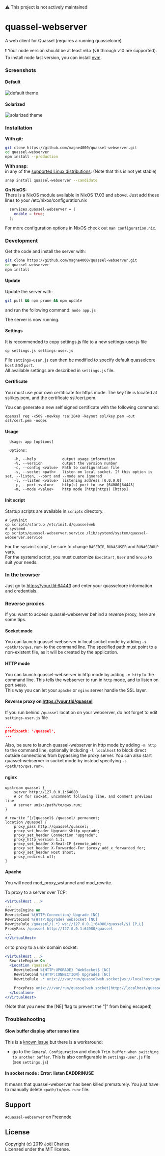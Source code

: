 ⚠️ This project is not actively maintained

# quassel-webserver
A web client for Quassel (requires a running quasselcore)

:exclamation: Your node version should be at least v6.x (v6 through v10 are supported).
To install node last version, you can install [nvm](https://github.com/creationix/nvm).

### Screenshots

#### Default
![default theme](https://github.com/magne4000/magne4000.github.com/raw/master/images/quassel-default-1.png)

#### Solarized
![solarized theme](https://github.com/magne4000/magne4000.github.com/raw/master/images/quassel-solarized-1.png)

### Installation

**With git:**

```sh
git clone https://github.com/magne4000/quassel-webserver.git
cd quassel-webserver
npm install --production
```

**With snap:**  
in any of the [supported Linux distributions](http://snapcraft.io/docs/core/install#ubuntu):
(Note that this is not yet stable)

```sh
snap install quassel-webserver --candidate
```

**On NixOS:**  
There is a NixOS module available in NixOS 17.03 and above. Just add these lines to your /etc/nixos/configuration.nix

```nix
  services.quassel-webserver = {
    enable = true;
  };
```

For more configuration options in NixOS check out `man configuration.nix`.

### Development
Get the code and install the server with: 
```sh
git clone https://github.com/magne4000/quassel-webserver.git
cd quassel-webserver
npm install
```
#### Update
Update the server with: 
```sh
git pull && npm prune && npm update
```

and run the following command: `node app.js`

The server is now running.

#### Settings
It is recommended to copy settings.js file to a new settings-user.js file
```
cp settings.js settings-user.js
```
File `settings-user.js` can then be modified to specify default quasselcore `host` and `port`.  
All available settings are described in `settings.js` file.

#### Certificate
You must use your own certificate for https mode. The key file is located at ssl/key.pem, and the certificate ssl/cert.pem.

You can generate a new self signed certificate with the following command:
```
openssl req -x509 -newkey rsa:2048 -keyout ssl/key.pem -out ssl/cert.pem -nodes
```

#### Usage
```
  Usage: app [options]

  Options:

    -h, --help            output usage information
    -V, --version         output the version number
    -c, --config <value>  Path to configuration file
    -s, --socket <path>   listen on local socket. If this option is set, --listen, --port and --mode are ignored
    -l, --listen <value>  listening address [0.0.0.0]
    -p, --port <value>    http(s) port to use [64080|64443]
    -m, --mode <value>    http mode (http|https) [https]
```

#### Init script
Startup scripts are available in `scripts` directory.
```
# SysVinit
cp scripts/startup /etc/init.d/quasselweb
# systemd
cp scripts/quassel-webserver.service /lib/systemd/system/quassel-webserver.service
```
For the sysvinit script, be sure to change `BASEDIR`, `RUNASUSER` and `RUNASGROUP` vars.  
For the systemd script, you must customize `ExecStart`, `User` and `Group` to suit your needs.

### In the browser
Just go to https://your.tld:64443 and enter your quasselcore information and credentials.

### Reverse proxies
If you want to access quassel-webserver behind a reverse proxy, here are some tips.

#### Socket mode
You can launch quassel-webserver in local socket mode by adding `-s <path/to/qws.run>` to the command line. The specified path must point to a non-existent file, as it will be created by the application.

#### HTTP mode
You can launch quassel-webserver in http mode by adding `-m http` to the command line.
This tells the webserver to run in `http` mode, and to listen on port `64080`.  
This way you can let your `apache` or `nginx` server handle the SSL layer.

#### Reverse proxy on https://your.tld/quassel
If you run behind `/quassel` location on your webserver, do not forget to edit `settings-user.js` file
```json
...
prefixpath: '/quassel',
...
```
Also, be sure to launch quassel-webserver in http mode by adding `-m http` to the command line, optionally including `-l localhost` to block direct outside connections from bypassing the proxy server.
You can also start quassel-webserver in socket mode by instead specifying `-s <path/to/qws.run>`.
#### nginx
```nginx
upstream quassel {
    server http://127.0.0.1:64080
    # or for socket, uncomment following line, and comment previous line
    # server unix:/path/to/qws.run;
}

# rewrite ^[/]quassel$ /quassel/ permanent;
location /quassel {
    proxy_pass http://quassel/quassel;
    proxy_set_header Upgrade $http_upgrade;
    proxy_set_header Connection "upgrade";
    proxy_http_version 1.1;
    proxy_set_header X-Real-IP $remote_addr;
    proxy_set_header X-Forwarded-For $proxy_add_x_forwarded_for;
    proxy_set_header Host $host;
    proxy_redirect off;
}
```

#### Apache
You will need mod_proxy_wstunnel and mod_rewrite.

To proxy to a server over TCP:

```apache
<VirtualHost ...>
...
RewriteEngine on
RewriteCond %{HTTP:Connection} Upgrade [NC]
RewriteCond %{HTTP:Upgrade} websocket [NC]
RewriteRule /quassel/(.*) ws://127.0.0.1:64080/quassel/$1 [P,L]
ProxyPass /quassel http://127.0.0.1:64080/quassel
...
</VirtualHost>
```

or to proxy to a unix domain socket:

```apache
<VirtualHost ...>
  RewriteEngine On
  <Location /quassel>
    RewriteCond %{HTTP:UPGRADE} ^WebSocket$ [NC]
    RewriteCond %{HTTP:CONNECTION} Upgrade$ [NC]
    RewriteRule .* unix:///var/run/quasselweb.socket|ws://localhost/quassel/$1 [P,L,NE]

    ProxyPass unix:///var/run/quasselweb.socket|http://localhost/quassel
  </Location>
</VirtualHost>
```

(Note that you need the [NE] flag to prevent the "|" from being escaped)

### Troubleshooting
#### Slow buffer display after some time
This is a [known issue](https://github.com/magne4000/quassel-webserver/issues/83) but there is a workaround:
 * go to the `General Configuration` and check `Trim buffer when switching to another buffer`. This is also configurable in `settings-user.js` file (see `settings.js`)

#### In socket mode : Error: listen EADDRINUSE
It means that quassel-webserver has been killed prematurely. You just have to manually delete `<path/to/qws.run>` file.

## Support
`#quassel-webserver` on Freenode

## License
Copyright (c) 2019 Joël Charles  
Licensed under the MIT license.
